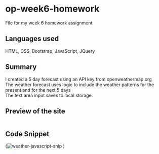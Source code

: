 # op-week6-homework
File for my week 6 homework assignment
## Languages used
HTML, CSS, Bootstrap, JavaScript, JQuery
## Summary
I created a 5 day forecast using an API key from openweathermap.org</br>
The weather forecast uses logic to include the weather patterns for the present and for the next 5 days</br>
The text area input saves to local storage.
## Preview of the site
![]()

## Code Snippet 
(![weather-javascript-snip](https://user-images.githubusercontent.com/88392799/138509125-35409cc3-c971-46dc-b4ca-a35c1053a672.PNG)
)
